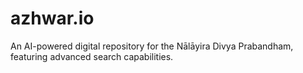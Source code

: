 # azhwar.io
An AI-powered digital repository for the Nālāyira Divya Prabandham, featuring advanced search capabilities.
